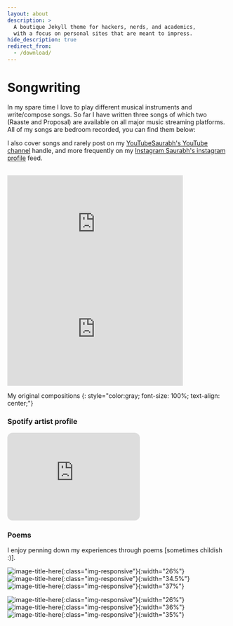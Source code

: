 ```yaml
---
layout: about
description: >
  A boutique Jekyll theme for hackers, nerds, and academics,
  with a focus on personal sites that are meant to impress.
hide_description: true
redirect_from:
  - /download/
---
```


# Songwriting

In my spare time I love to play different musical instruments and write/compose songs. So far I have written three songs of which two (Raaste and Proposal) are available on all major music streaming platforms. All of my songs are bedroom recorded, you can find them below:

I also cover songs and rarely post on my <a href="https://www.youtube.com/@saurabhdeshpande/featured" title="YouTube" class="no-mark-external" target="_blank"> <span class="icon-youtube"></span> <span aria-hidden="true">YouTube</span><span class="sr-only">Saurabh's YouTube channel</span></a> handle, and more frequently on my <a href="https://www.instagram.com/saurabh.deshpande.1238/" title="Instagram" class="no-mark-external" target="_blank"> <span class="icon-instagram"></span> <span aria-hidden="true">Instagram </span><span class="sr-only">Saurabh's instagram profile</span></a> feed.

<br/>


<iframe width="400" height="240" src="https://www.youtube.com/embed/MFxyUSA7JZU" title="YouTube video player" frameborder="0" allow="accelerometer; autoplay; clipboard-write; encrypted-media; gyroscope; picture-in-picture" allowfullscreen> | \</iframe> <iframe width="400" height="240" src="https://www.youtube.com/embed/ESvr9MTgvIM" title="YouTube video player" frameborder="0" allow="accelerometer; autoplay; clipboard-write; encrypted-media; gyroscope; picture-in-picture" allowfullscreen></iframe>

My original compositions
{: style="color:gray; font-size: 100%; text-align: center;"}

### Spotify artist profile

<iframe style="border-radius:12px" src="https://open.spotify.com/embed/artist/1LytLnM4X9anUkw2RM2TeE?utm_source=generator" width="60%" height="200" frameBorder="0" allowfullscreen="" allow="autoplay; clipboard-write; encrypted-media; fullscreen; picture-in-picture" loading="lazy"></iframe>


### Poems
I enjoy penning down my experiences through poems [sometimes childish :)].

![image-title-here](/assets/img/photography/p1.jpg){:class="img-responsive"}{:width="26%"} ![image-title-here](/assets/img/photography/p2.jpg){:class="img-responsive"}{:width="34.5%"} ![image-title-here](/assets/img/photography/p3.jpg){:class="img-responsive"}{:width="37%"}  

![image-title-here](/assets/img/photography/p4.jpg){:class="img-responsive"}{:width="26%"} ![image-title-here](/assets/img/photography/p5.jpg){:class="img-responsive"}{:width="36%"} ![image-title-here](/assets/img/photography/p6.jpg){:class="img-responsive"}{:width="35%"}  
